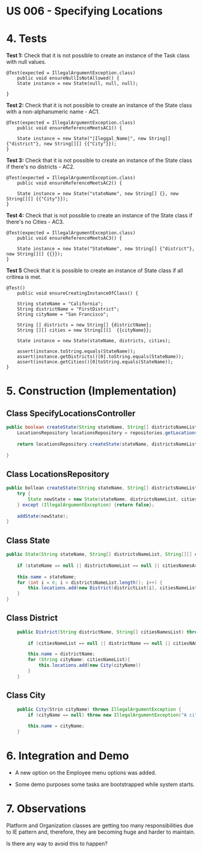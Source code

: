 # US 006 - Specifying Locations

# 4. Tests

**Test 1:** Check that it is not possible to create an instance of the Task class with null values.

	@Test(expected = IllegalArgumentException.class)
		public void ensureNullIsNotAllowed() {
		State instance = new State(null, null, null);
        
	}


**Test 2:** Check that it is not possible to create an instance of the State class with a non-alphanumeric name - AC1.

	@Test(expected = IllegalArgumentException.class)
		public void ensureReferenceMeetsAC1() {

		State instance = new State("|Ileggal_Name|", new String[] {"district"}, new String[][] {{"City"}});
	}

**Test 3:** Check that it is not possible to create an instance of the State class if there's no districts - AC2.
    
    @Test(expected = IllegalArgumentException.class)
		public void ensureReferenceMeetsAC2() {

		State instance = new State("stateName", new String[] {}, new String[][] {{"City"}});
	}

**Test 4:** Check that is not possible to create an instance of the State class if there's no Cities - AC3.

    @Test(expected = IllegalArgumentException.class)
		public void ensureReferenceMeetsAC3() {

		State instance = new State("StateName", new String[] {"district"}, new String[][] {{}});
	}


**Test 5** Check that it is possible to create an instance of State class if all critirea is met.

    @Test()
		public void ensureCreatingInstanceOfClass() {
        
        String stateName = "California";
        String districtName = "FirstDistrict";
        String cityName = "San Francisco";
    
        String [] districts = new String[] {districtName};
        String [][] cities = new String[][]  {{cityName}};
    
        State instance = new State(stateName, districts, cities);

        assert(instance.toString.equals(StateName));
        assert(instance.getDistricts()[0].toString.equals(StateName));
        assert(instance.getCities()[0]toString.equals(StateName));
	}



# 5. Construction (Implementation)


## Class SpecifyLocationsController


```java
public boolean createState(String stateName, String[] districtsNameList, String[][] citiesNamesArray) {
    LocationsRepository locationsRepository = repositories.getLocationsRepository();
    
    return locationsRepository.createState(stateName, districtsNameList, citiesNamesList);
    
}
```


## Class LocationsRepository

```java
public bollean createState(String stateName, String[] districtsNameList, String[][] citiesNamesArray) {
    try {
        State newState = new State(stateName, districtsNameList, citiesNamesList);
    } except (IllegalArgumentException) {return false};
    
    addState(newState);
}
```

## Class State
```java
public State(String stateName, String[] districtsNameList, String[][] citiesNamesArray) throws IllegalArgumentException {
    
    if (stateName == null || districtsNameList == null || citiesNamesArray == null || districtsNameList.length() != citiesNamesArray.length()) throw new IllegalArgumentException("There must be at least one district and one city for each district!");
        
    this.name = stateName;    
    for (int i = 0; i < districtsNameList.length(); i++) {
        this.locations.add(new District(districtList[i], citiesNameList[i]))
    }
}
```

## Class District

```java
    public District(String districtName, String[] citiesNamesList) throws IllegalArgumentException {
        
        if (citiesNameList == null || districtName == null || citiesNAmeList.length() == 0 ) throw new IllegalArgumentException("There must be at leat one city!")

        this.name = districtName;
        for (String cityName: citiesNameList){
            this.locations.add(new City(cityName))
        }
    }
```


## Class City

```java
    public City(Strin cityName) throws IllegalArgumentException {
        if (cityName == null) throw new IllegalArgumentException("A cityName can not be null!");
        
        this.name = cityName;
    }
```

# 6. Integration and Demo

* A new option on the Employee menu options was added.

* Some demo purposes some tasks are bootstrapped while system starts.


# 7. Observations

Platform and Organization classes are getting too many responsibilities due to IE pattern and, therefore, they are becoming huge and harder to maintain.

Is there any way to avoid this to happen?





